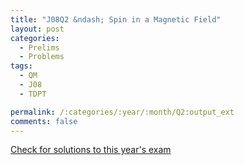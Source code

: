 ```yaml
---
title: "J08Q2 &ndash; Spin in a Magnetic Field"
layout: post
categories:
  - Prelims
  - Problems
tags:
  - QM
  - J08
  - TDPT

permalink: /:categories/:year/:month/Q2:output_ext
comments: false
---
```

<object data="2008J2Q.pdf" type="application/pdf" width="100%" height="500"></object>
<div class="message"><a href='https://princetonprelim.com/prelim/20/'>Check for solutions to this year's exam</a></div>